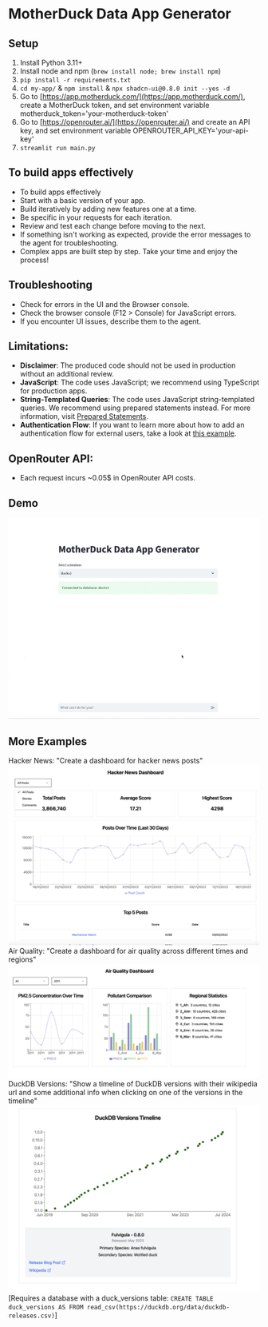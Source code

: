 # MotherDuck Data App Generator

## Setup

1. Install Python 3.11+
2. Install node and npm (`brew install node; brew install npm`)
3. `pip install -r requirements.txt`
4. `cd my-app/` & `npm install` & `npx shadcn-ui@0.8.0 init --yes -d`
5. Go to [https://app.motherduck.com/](https://app.motherduck.com/), create a MotherDuck token, and set environment variable motherduck_token='your-motherduck-token'
6. Go to [https://openrouter.ai/](https://openrouter.ai/) and create an API key, and set environment variable OPENROUTER_API_KEY='your-api-key'
7. `streamlit run main.py`

## To build apps effectively
- To build apps effectively
- Start with a basic version of your app.
- Build iteratively by adding new features one at a time.
- Be specific in your requests for each iteration.
- Review and test each change before moving to the next.
- If something isn't working as expected, provide the error messages to the agent for troubleshooting.
- Complex apps are built step by step. Take your time and enjoy the process!

## Troubleshooting
- Check for errors in the UI and the Browser console.
- Check the browser console (F12 > Console) for JavaScript errors.
- If you encounter UI issues, describe them to the agent.

## Limitations:
- **Disclaimer**: The produced code should not be used in production without an additional review.
- **JavaScript**: The code uses JavaScript; we recommend using TypeScript for production apps.
- **String-Templated Queries**: The code uses JavaScript string-templated queries. We recommend using prepared statements instead. For more information, visit [Prepared Statements](https://www.npmjs.com/package/@motherduck/wasm-client#prepared-statements).
- **Authentication Flow**: If you want to learn more about how to add an authentication flow for external users, take a look at [this example](https://github.com/motherduckdb/wasm-client/blob/main/examples/nypd-complaints/src/ConnectPane.tsx). 

## OpenRouter API:
- Each request incurs ~0.05$ in OpenRouter API costs.

## Demo
![MotherDuck Data App Generator Demo](docs/app-generator-demo.gif)

## More Examples
Hacker News: "Create a dashboard for hacker news posts"
![Hacker News Dashboard](docs/example_hackernews_dashboard.png)
Air Quality: "Create a dashboard for air quality across different times and regions"
![Air Quality Dashboard](docs/example_air_quality.png)
DuckDB Versions: "Show a timeline of DuckDB versions with their wikipedia url and some additional info when clicking on one of the versions in the timeline"
![DuckDB Release Versions](docs/example_duckdb_release.png)
[Requires a database with a duck_versions table: `CREATE TABLE duck_versions AS FROM read_csv(https://duckdb.org/data/duckdb-releases.csv)`]
